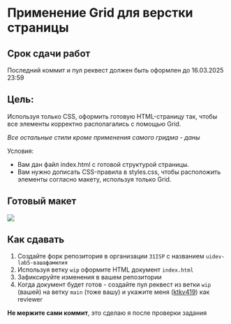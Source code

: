 # Применение Grid для верстки страницы

## Срок сдачи работ

Последний коммит и пул реквест должен быть оформлен до 16.03.2025 23:59

## Цель:

Используя только CSS, оформить готовую HTML-страницу так, чтобы все элементы корректно располагались с помощью Grid.

_Все остальные стили кроме применения самого гридма - даны_

Условия:

- Вам дан файл index.html с готовой структурой страницы.
- Вам нужно дописать CSS-правила в styles.css, чтобы расположить элементы согласно макету, используя только Grid.

## Готовый макет

<img src="./.repo/finished.jpg" />

## Как сдавать

1. Создайте форк репозитория в организации `31ISP` с названием `uidev-lab5-вашафамилия`
2. Используя ветку `wip` оформите HTML документ `index.html`
3. Зафиксируйте изменения в вашем репозитории
4. Когда документ будет готов - создайте пул реквест из ветки `wip` (вашей) на ветку `main` (тоже вашу) и укажите меня ([ktkv419](https://github.com/ktkv419)) как reviewer

**Не мержите сами коммит**, это сделаю я после проверки задания
